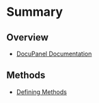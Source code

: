 # Summary

## Overview

* [DocuPanel Documentation](README.md)

## Methods

* [Defining Methods](methods.md)

